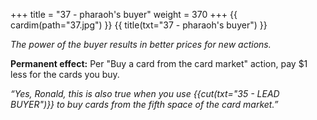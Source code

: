 +++
title = "37 - pharaoh's buyer"
weight = 370
+++
{{ cardim(path="37.jpg") }}
{{ title(txt="37 - pharaoh's buyer") }}

*The power of the buyer results in better prices for new actions.*

**Permanent effect:** Per "Buy a card from the card market" action, pay $1 less for the cards you buy.

*“Yes, Ronald, this is also true when you use {{cut(txt="35 - LEAD BUYER")}} to buy cards from the fifth space of the card market.”*
